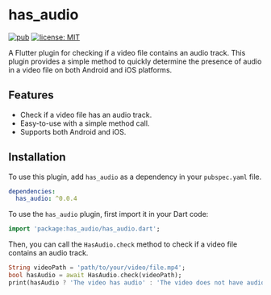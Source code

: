# has_audio


[![pub](https://img.shields.io/badge/pub-v0.0.4-blue)](https://pub.dev/packages/has_audio)
[![license: MIT](https://img.shields.io/badge/license-MIT-yellow.svg)](https://opensource.org/licenses/MIT)


A Flutter plugin for checking if a video file contains an audio track. This plugin provides a simple method to quickly determine the presence of audio in a video file on both Android and iOS platforms.

## Features

- Check if a video file has an audio track.
- Easy-to-use with a simple method call.
- Supports both Android and iOS.

## Installation

To use this plugin, add `has_audio` as a dependency in your `pubspec.yaml` file.

```yaml
dependencies:
  has_audio: ^0.0.4
 ``` 

To use the `has_audio` plugin, first import it in your Dart code:

```dart
import 'package:has_audio/has_audio.dart';
```

Then, you can call the `HasAudio.check` method to check if a video file contains an audio track.

```dart
String videoPath = 'path/to/your/video/file.mp4';
bool hasAudio = await HasAudio.check(videoPath);
print(hasAudio ? 'The video has audio' : 'The video does not have audio');
```



